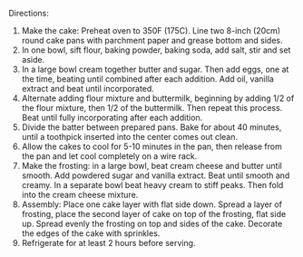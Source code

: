 Directions:
1. Make the cake: Preheat oven to 350F (175C). Line two 8-inch (20cm) round cake pans with parchment paper and grease bottom and sides.
2. In one bowl, sift flour, baking powder, baking soda, add salt, stir and set aside.
3. In a large bowl cream together butter and sugar. Then add eggs, one at the time, beating until combined after each addition. Add oil, vanilla extract and beat until incorporated. 
4. Alternate adding flour mixture and buttermilk, beginning by adding 1/2 of the flour mixture, then 1/2 of the buttermilk. Then repeat this process. Beat until fully incorporating after each addition.
5. Divide the batter between prepared pans. Bake for about 40 minutes, until a toothpick inserted into the center comes out clean.
6. Allow the cakes to cool for 5-10 minutes in the pan, then release from the pan and let cool completely on a wire rack. 
7. Make the frosting: in a large bowl, beat cream cheese and butter until smooth. Add powdered sugar and vanilla extract. Beat until smooth and creamy. In a separate bowl beat heavy cream to stiff peaks. Then fold into the cream cheese mixture.
8. Assembly: Place one cake layer with flat side down. Spread a layer of frosting, place the second layer of cake on top of the frosting, flat side up. Spread evenly the frosting on top and sides of the cake. Decorate the edges of the cake with sprinkles.
9. Refrigerate for at least 2 hours before serving.
